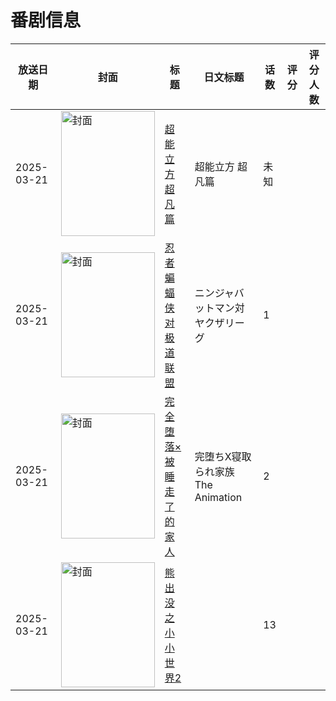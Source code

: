 # 番剧信息

|放送日期|封面|标题|日文标题|话数|评分|评分人数|
|---|---|---|---|---|---|---|
|2025-03-21|<img src="https://lain.bgm.tv/pic/cover/c/ab/95/434811_136n3.jpg" alt="封面" style="width:150px;height:200px;object-fit:cover;">|[超能立方 超凡篇](https://bangumi.tv/subject/434811)|超能立方 超凡篇|未知|||
|2025-03-21|<img src="https://lain.bgm.tv/pic/cover/c/65/fb/497110_X6ZIL.jpg" alt="封面" style="width:150px;height:200px;object-fit:cover;">|[忍者蝙蝠侠对极道联盟](https://bangumi.tv/subject/497110)|ニンジャバットマン対ヤクザリーグ|1|||
|2025-03-21|<img src="https://bangumi.tv/img/no_icon_subject.png" alt="封面" style="width:150px;height:200px;object-fit:cover;">|[完全堕落×被睡走了的家人](https://bangumi.tv/subject/533909)|完堕ちX寝取られ家族 The Animation|2|||
|2025-03-21|<img src="https://lain.bgm.tv/pic/cover/c/51/ec/542666_IDU1T.jpg" alt="封面" style="width:150px;height:200px;object-fit:cover;">|[熊出没之小小世界2](https://bangumi.tv/subject/542666)||13|||
